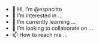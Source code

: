 - 👋 Hi, I’m @espacitto
- 👀 I’m interested in ...
- 🌱 I’m currently learning ...
- 💞️ I’m looking to collaborate on ...
- 📫 How to reach me ...

<!---
espacitto/espacitto is a ✨ special ✨ repository because its `README.md` (this file) appears on your GitHub profile.
You can click the Preview link to take a look at your changes.
--->
